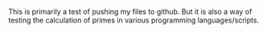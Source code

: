 This is primarily a test of pushing my files to github. But it is also a way 
of testing the calculation of primes in various programming languages/scripts.
